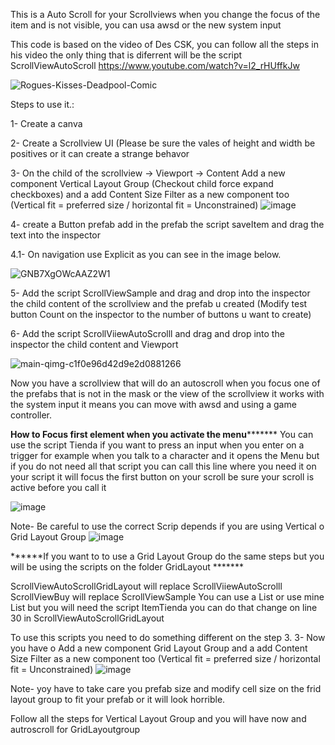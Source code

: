 This is a Auto Scroll for your Scrollviews when you change the focus of the item and is not visible, you can usa awsd or the new system input


This code is based on the video of Des CSK, you can follow all the steps in his video the only thing that is diferrent will be the script ScrollViewAutoScroll
https://www.youtube.com/watch?v=l2_rHUffkJw

![Rogues-Kisses-Deadpool-Comic](https://github.com/user-attachments/assets/73ff3ea4-8e95-40e5-85bc-460b5b780f28)



Steps to use it.:


1- Create a canva

2- Create a Scrollview UI (Please be sure the vales of height and width be positives or it can create a strange behavor

3- On the child of the scrollview -> Viewport -> Content  Add a new component Vertical Layout Group (Checkout child force expand checkboxes) and a add Content Size Filter as a new component too (Vertical fit = preferred size  / horizontal fit = Unconstrained)
![image](https://github.com/user-attachments/assets/7f8c1e1e-248d-4cc8-8fe1-7cfc5ea4b3da)


4- create a Button prefab add in the prefab the script saveItem and drag the text into the inspector

4.1- On navigation use Explicit as you can see in the image below.


![GNB7XgOWcAAZ2W1](https://github.com/user-attachments/assets/39169fb8-357c-4fb4-9cc0-7956c06e963f)


5- Add the script ScrollViewSample and drag and drop into the inspector the child content of the scrollview and the prefab u created (Modify test button Count on the inspector to the number of buttons u want to create)

6- Add the script ScrollViiewAutoScrolll and drag and drop into the inspector the child content and Viewport

![main-qimg-c1f0e96d42d9e2d0881266](https://github.com/user-attachments/assets/037ea597-e5ed-4e8c-857a-d9ca5e253c33)


Now you have a scrollview that will do an autoscroll when you focus one of the prefabs that is not in the mask or the view of the scrollview it works with the system input it means you can move with awsd and using a game controller.



******How to Focus first element when you activate the menu*************
You can use the script Tienda if you want to press an input when you enter on a trigger for example when you talk to a character and it opens the Menu but if you do not need all that script 
you can call this line where you need it on your script it will focus the first button on your scroll be sure your scroll is active before you call it 

![image](https://github.com/user-attachments/assets/8032f3be-0eef-4193-8fcf-c60d126f05f5)

Note- Be careful to use the correct Scrip depends if you are using Vertical o Grid Layout Group 
![image](https://github.com/user-attachments/assets/f7e50d56-9e95-4ae7-b572-391c760a92c5)




******If you want to to use a Grid Layout Group do the same steps but you will be using the scripts on the folder GridLayout *******

ScrollViewAutoScrollGridLayout will replace ScrollViiewAutoScrolll
ScrollViewBuy will replace ScrollViewSample
You can use a List<string> or use mine List<ItemTienda> but you will need the script ItemTienda you can do that change on line 30 in ScrollViewAutoScrollGridLayout


To use this scripts you need to do something different on the step 3.
3- Now you have o Add a new component Grid Layout Group and a add Content Size Filter as a new component too (Vertical fit = preferred size  / horizontal fit = Unconstrained)
![image](https://github.com/user-attachments/assets/168177bb-7bcc-421c-800a-302f3cf58356)

Note- yoy have to take care you prefab size and modify cell size on the frid layout group to fit your prefab or it will look horrible.

Follow all the steps for Vertical Layout Group and you will have now and autroscroll for GridLayoutgroup
